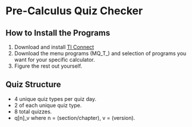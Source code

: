 Pre-Calculus Quiz Checker
=========================

How to Install the Programs
---------------------------
1. Download and install [TI Connect](http://education.ti.com/en/us/products/computer_software/connectivity-software/ti-connect-software/features/features-summary)
2. Download the menu programs (MQ_T_) and selection of programs you want for your specific calculator.
3. Figure the rest out yourself.

Quiz Structure
--------------
- 4 unique quiz types per quiz day.
- 2 of each unique quiz type.
- 8 total quizzes.
- q[n]_v where n = (section/chapter), v = (version).
